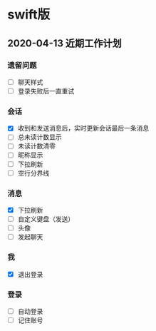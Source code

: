 # swift版

## 2020-04-13 近期工作计划
### 遗留问题
- [ ] 聊天样式
- [ ] 登录失败后一直重试

### 会话
- [x] 收到和发送消息后，实时更新会话最后一条消息
- [ ] 总未读计数显示
- [ ] 未读计数清零
- [ ] 昵称显示
- [ ] 下拉刷新
- [ ] 空行分界线

### 消息
- [x] 下拉刷新
- [ ] 自定义键盘（发送）
- [ ] 头像
- [ ] 发起聊天

### 我
- [x] 退出登录

### 登录
- [ ] 自动登录
- [ ] 记住账号